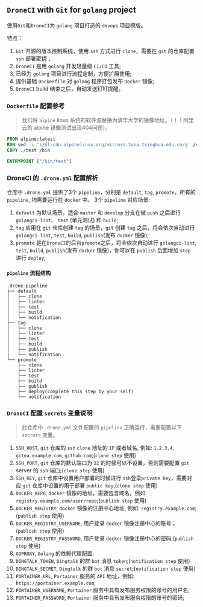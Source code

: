 ## `DroneCI` with `Git` for `golang` project

使用`Git`和`DroneCI`为 `golang` 项目打造的 `devops` 项目模版。

特点：
1. `Git` 开源的版本控制系统，使用 `ssh` 方式进行 `clone`，需要在 `git` 的仓库配置 `ssh` 部署密钥；
2. `DroneCI` 是用 `golang` 开发轻量级 `CI/CD` 工具;
3. 已经为 `golang` 项目进行流程定制，方便扩展使用;
4. 提供基础 `Dockerfile` 对 `golang` 程序打包发布 `Docker` 镜像;
5. `DroneCI` build 结束之后，自动发送钉钉提醒。

### `Dockerfile` 配置参考
> 我们将 `alpine` linux 系统的软件源替换为清华大学的镜像地址。（！！阿里云的 alpine 镜像测试出现404问题）。

```dockerfile
FROM alpine:latest
RUN sed -i 's/dl-cdn.alpinelinux.org/mirrors.tuna.tsinghua.edu.cn/g' /etc/apk/repositories && apk update && apk add --no-cache ca-certificates && rm -rf /var/cache/apk/*
COPY ./test /bin

ENTRYPOINT ["/bin/test"]
```

### DroneCI 的 `.drone.yml` 配置解析
仓库中 `.drone.yml` 提供了3个 `pipeline`，分别是 `default`, `tag`, `promote`，所有的 `pipeline`, 均需要运行在 `docker` 中。
3个 `pipeline` 对应场景:
1. `default` 为默认场景，适合 `master` 和 `develop` 分支在被 `push` 之后进行 `golangci-lint`、 `test` (单元测试) 和 `build`;
2. `tag` 应用在 `git` 仓库创建 `tag` 的场景，`git` 创建 `tag` 之后，将会依次自动进行 `golangci-lint`, `test`, `build`, `publish`(发布 `docker` 镜像);
3. `promote` 是在`DroneCI`的后台`promote`之后，将会依次自动进行 `golangci-lint`, `test`, `build`, `publish`(发布 `docker` 镜像)，你可以在 `publish` 后面增加 `step` 进行 `deploy`;

#### `pipeline` 流程结构

```text
.drone-pipeline
├── default
│   ├── clone
│   ├── linter
│   ├── test
│   ├── build
│   └── notification
├── tag
│   ├── clone
│   ├── linter
│   ├── test
│   ├── build
│   ├── publish
│   └── notification
└── promote
    ├── clone
    ├── linter
    ├── test
    ├── build
    ├── publish
    ├── deploy(complete this step by your self)
    └── notification
```

### `DroneCI` 配置 `secrets` 变量说明
> 此仓库中 `.drone.yml` 文件配置的 `pipeline` 正确运行，需要配置以下 `secrets` 变量。

1. `SSH_HOST`, `git` 仓库的 `ssh` `clone` 地址的 `IP` 或者域名, 例如: `1.2.3.4`, `gitea.example.com`, `github.com`;(`clone step` 使用)
2. `SSH_PORT`, `git` 仓库的默认端口为 `22` 的时候可以不设置，否则需要配置 `git` server 的 `ssh` 端口;(`clone step` 使用)
3. `SSH_KEY`, `git` 仓库中设置用户部署的时候进行 `ssh`登录`private key`，需要对应 `git` 仓库中设置的用于部署 `public key`;(`clone step` 使用)
4. `DOCKER_REPO`, `docker` 镜像的地址，需要包含域名，例如: `registry.example.com/user/repo`;(`publish step` 使用)
5. `DOCKER_REGISTRY`, `docker` 镜像的注册中心地址, 例如: `registry.example.com`;(`publish step` 使用)
6. `DOCKER_REGISTRY_USERNAME`, 用户登录 `docker` 镜像注册中心的账号；(`publish step` 使用)
7. `DOCKER_REGISTRY_PASSWORD`, 用户登录 `docker` 镜像注册中心的密码;(`publish step` 使用)
8. `GOPROXY`, `Golang` 的依赖代理配置;
9. `DINGTALK_TOKEN`, `Dingtalk` 的群 `bot` 消息 `token`;(`notification step` 使用)
10. `DINGTALK_SECRET`, `Dingtalk` 的群 `bot` 消息 `secret`;(`notification step` 使用)
11. `PORTAINER_URL`, `Portainer` 服务的 `API` 地址，例如: `https://portainer.example.com`;
12. `PORTAINER_USERNAME`, `Portainer` 服务中具有发布服务权限的账号的用户名;
13. `PORTAINER_PASSWORD`, `Portainer` 服务中具有发布服务权限的账号的密码;